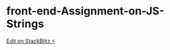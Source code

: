 # front-end-Assignment-on-JS-Strings

[Edit on StackBlitz ⚡️](https://stackblitz.com/edit/web-platform-ne2zcb)